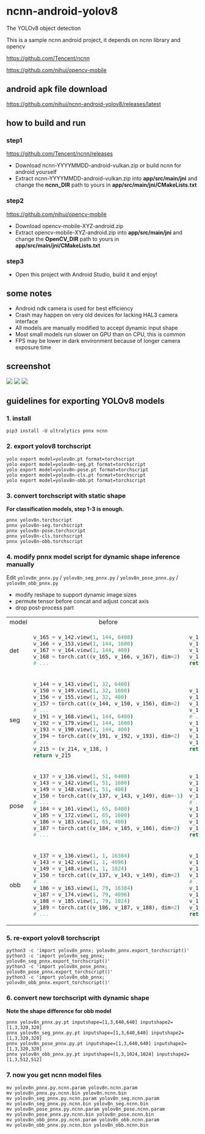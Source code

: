# ncnn-android-yolov8

The YOLOv8 object detection

This is a sample ncnn android project, it depends on ncnn library and opencv

https://github.com/Tencent/ncnn

https://github.com/nihui/opencv-mobile

## android apk file download
https://github.com/nihui/ncnn-android-yolov8/releases/latest

## how to build and run
### step1
https://github.com/Tencent/ncnn/releases

* Download ncnn-YYYYMMDD-android-vulkan.zip or build ncnn for android yourself
* Extract ncnn-YYYYMMDD-android-vulkan.zip into **app/src/main/jni** and change the **ncnn_DIR** path to yours in **app/src/main/jni/CMakeLists.txt**

### step2
https://github.com/nihui/opencv-mobile

* Download opencv-mobile-XYZ-android.zip
* Extract opencv-mobile-XYZ-android.zip into **app/src/main/jni** and change the **OpenCV_DIR** path to yours in **app/src/main/jni/CMakeLists.txt**

### step3
* Open this project with Android Studio, build it and enjoy!

## some notes
* Android ndk camera is used for best efficiency
* Crash may happen on very old devices for lacking HAL3 camera interface
* All models are manually modified to accept dynamic input shape
* Most small models run slower on GPU than on CPU, this is common
* FPS may be lower in dark environment because of longer camera exposure time

## screenshot
![](screenshot0.jpg)
![](screenshot1.jpg)
![](screenshot2.jpg)

## guidelines for exporting YOLOv8 models

### 1. install

```shell
pip3 install -U ultralytics pnnx ncnn
```

### 2. export yolov8 torchscript

```shell
yolo export model=yolov8n.pt format=torchscript
yolo export model=yolov8n-seg.pt format=torchscript
yolo export model=yolov8n-pose.pt format=torchscript
yolo export model=yolov8n-cls.pt format=torchscript
yolo export model=yolov8n-obb.pt format=torchscript
```

### 3. convert torchscript with static shape

**For classification models, step 1-3 is enough.**

```shell
pnnx yolov8n.torchscript
pnnx yolov8n-seg.torchscript
pnnx yolov8n-pose.torchscript
pnnx yolov8n-cls.torchscript
pnnx yolov8n-obb.torchscript
```

### 4. modify pnnx model script for dynamic shape inference manually

Edit `yolov8n_pnnx.py` / `yolov8n_seg_pnnx.py` / `yolov8n_pose_pnnx.py` / `yolov8n_obb_pnnx.py`

- modify reshape to support dynamic image sizes
- permute tensor before concat and adjust concat axis
- drop post-process part

<table>
<tr align="center"><td>model</td><td>before</td><td>after</td></tr>
<tr>
<td>det</td>
<td>

```python
v_165 = v_142.view(1, 144, 6400)
v_166 = v_153.view(1, 144, 1600)
v_167 = v_164.view(1, 144, 400)
v_168 = torch.cat((v_165, v_166, v_167), dim=2)
# ...
```
</td>
<td>

```python
v_165 = v_142.view(1, 144, -1).transpose(1, 2)
v_166 = v_153.view(1, 144, -1).transpose(1, 2)
v_167 = v_164.view(1, 144, -1).transpose(1, 2)
v_168 = torch.cat((v_165, v_166, v_167), dim=1)
return v_168
```
</td>
</tr>
<tr>
<td>seg</td>
<td>

```python
v_144 = v_143.view(1, 32, 6400)
v_150 = v_149.view(1, 32, 1600)
v_156 = v_155.view(1, 32, 400)
v_157 = torch.cat((v_144, v_150, v_156), dim=2)
# ...
v_191 = v_168.view(1, 144, 6400)
v_192 = v_179.view(1, 144, 1600)
v_193 = v_190.view(1, 144, 400)
v_194 = torch.cat((v_191, v_192, v_193), dim=2)
# ...
v_215 = (v_214, v_138, )
return v_215
```
</td>
<td>

```python
v_144 = v_143.view(1, 32, -1).transpose(1, 2)
v_150 = v_149.view(1, 32, -1).transpose(1, 2)
v_156 = v_155.view(1, 32, -1).transpose(1, 2)
v_157 = torch.cat((v_144, v_150, v_156), dim=1)
# ...
v_191 = v_168.view(1, 144, -1).transpose(1, 2)
v_192 = v_179.view(1, 144, -1).transpose(1, 2)
v_193 = v_190.view(1, 144, -1).transpose(1, 2)
v_194 = torch.cat((v_191, v_192, v_193), dim=1)
return v_194, v_157, v_138
```
</td>
</tr>
<tr>
<td>pose</td>
<td>

```python
v_137 = v_136.view(1, 51, 6400)
v_143 = v_142.view(1, 51, 1600)
v_149 = v_148.view(1, 51, 400)
v_150 = torch.cat((v_137, v_143, v_149), dim=-1)
# ...
v_184 = v_161.view(1, 65, 6400)
v_185 = v_172.view(1, 65, 1600)
v_186 = v_183.view(1, 65, 400)
v_187 = torch.cat((v_184, v_185, v_186), dim=2)
# ...
```
</td>
<td>

```python
v_137 = v_136.view(1, 51, -1).transpose(1, 2)
v_143 = v_142.view(1, 51, -1).transpose(1, 2)
v_149 = v_148.view(1, 51, -1).transpose(1, 2)
v_150 = torch.cat((v_137, v_143, v_149), dim=1)
# ...
v_184 = v_161.view(1, 65, -1).transpose(1, 2)
v_185 = v_172.view(1, 65, -1).transpose(1, 2)
v_186 = v_183.view(1, 65, -1).transpose(1, 2)
v_187 = torch.cat((v_184, v_185, v_186), dim=1)
return v_187, v_150
```
</td>
</tr>
<tr>
<td>obb</td>
<td>

```python
v_137 = v_136.view(1, 1, 16384)
v_143 = v_142.view(1, 1, 4096)
v_149 = v_148.view(1, 1, 1024)
v_150 = torch.cat((v_137, v_143, v_149), dim=2)
# ...
v_186 = v_163.view(1, 79, 16384)
v_187 = v_174.view(1, 79, 4096)
v_188 = v_185.view(1, 79, 1024)
v_189 = torch.cat((v_186, v_187, v_188), dim=2)
# ...
```
</td>
<td>

```python
v_137 = v_136.view(1, 1, -1).transpose(1, 2)
v_143 = v_142.view(1, 1, -1).transpose(1, 2)
v_149 = v_148.view(1, 1, -1).transpose(1, 2)
v_150 = torch.cat((v_137, v_143, v_149), dim=1)
# ...
v_186 = v_163.view(1, 79, -1).transpose(1, 2)
v_187 = v_174.view(1, 79, -1).transpose(1, 2)
v_188 = v_185.view(1, 79, -1).transpose(1, 2)
v_189 = torch.cat((v_186, v_187, v_188), dim=1)
return v_189, v_150
```
</td>
</tr>
</table>

### 5. re-export yolov8 torchscript

```shell
python3 -c 'import yolov8n_pnnx; yolov8n_pnnx.export_torchscript()'
python3 -c 'import yolov8n_seg_pnnx; yolov8n_seg_pnnx.export_torchscript()'
python3 -c 'import yolov8n_pose_pnnx; yolov8n_pose_pnnx.export_torchscript()'
python3 -c 'import yolov8n_obb_pnnx; yolov8n_obb_pnnx.export_torchscript()'
```

### 6. convert new torchscript with dynamic shape

**Note the shape difference for obb model**

```shell
pnnx yolov8n_pnnx.py.pt inputshape=[1,3,640,640] inputshape2=[1,3,320,320]
pnnx yolov8n_seg_pnnx.py.pt inputshape=[1,3,640,640] inputshape2=[1,3,320,320]
pnnx yolov8n_pose_pnnx.py.pt inputshape=[1,3,640,640] inputshape2=[1,3,320,320]
pnnx yolov8n_obb_pnnx.py.pt inputshape=[1,3,1024,1024] inputshape2=[1,3,512,512]
```

### 7. now you get ncnn model files

```shell
mv yolov8n_pnnx.py.ncnn.param yolov8n.ncnn.param
mv yolov8n_pnnx.py.ncnn.bin yolov8n.ncnn.bin
mv yolov8n_seg_pnnx.py.ncnn.param yolov8n_seg.ncnn.param
mv yolov8n_seg_pnnx.py.ncnn.bin yolov8n_seg.ncnn.bin
mv yolov8n_pose_pnnx.py.ncnn.param yolov8n_pose.ncnn.param
mv yolov8n_pose_pnnx.py.ncnn.bin yolov8n_pose.ncnn.bin
mv yolov8n_obb_pnnx.py.ncnn.param yolov8n_obb.ncnn.param
mv yolov8n_obb_pnnx.py.ncnn.bin yolov8n_obb.ncnn.bin
```
